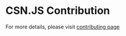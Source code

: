# CSN.JS Contribution
For more details, please visit [contributing page]("https://csnjs.nezukobot.vn/")